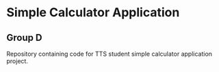 # Simple Calculator Application
## Group D

Repository containing code for TTS student simple calculator application project. 

